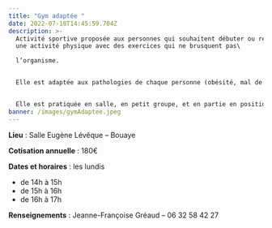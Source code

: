 ```yaml
---
title: "Gym adaptée "
date: 2022-07-18T14:45:59.704Z
description: >-
  Activité sportive proposée aux personnes qui souhaitent débuter ou reprendre
  une activité physique avec des exercices qui ne brusquent pas\

  l’organisme.


  Elle est adaptée aux pathologies de chaque personne (obésité, mal de dos, genoux …). Le but est de solliciter toutes les articulations, de faire des exercices de renforcement musculaire avec une sollicitation cardio-vasculaire modérée.


  Elle est pratiquée en salle, en petit groupe, et en partie en position assise sur une chaise et non au sol.
banner: /images/gymAdaptee.jpeg
---
```

**Lieu** : Salle Eugène Lévêque – Bouaye

**Cotisation annuelle** : 180€

**Dates et horaires** : les lundis

* de 14h à 15h
* de 15h à 16h
* de 16h à 17h

**Renseignements** : Jeanne-Françoise Gréaud – 06 32 58 42 27